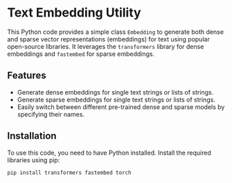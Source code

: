 # Text Embedding Utility

This Python code provides a simple class `Embedding` to generate both dense and sparse vector representations (embeddings) for text using popular open-source libraries. It leverages the `transformers` library for dense embeddings and `fastembed` for sparse embeddings.

## Features

* Generate dense embeddings for single text strings or lists of strings.
* Generate sparse embeddings for single text strings or lists of strings.
* Easily switch between different pre-trained dense and sparse models by specifying their names.

## Installation

To use this code, you need to have Python installed. Install the required libraries using pip:

```bash
pip install transformers fastembed torch
